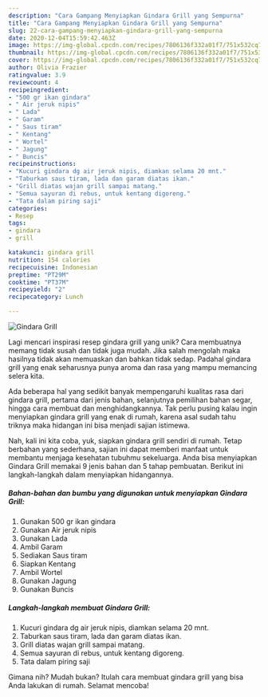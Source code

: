 ```yaml
---
description: "Cara Gampang Menyiapkan Gindara Grill yang Sempurna"
title: "Cara Gampang Menyiapkan Gindara Grill yang Sempurna"
slug: 22-cara-gampang-menyiapkan-gindara-grill-yang-sempurna
date: 2020-12-04T15:59:42.463Z
image: https://img-global.cpcdn.com/recipes/7806136f332a01f7/751x532cq70/gindara-grill-foto-resep-utama.jpg
thumbnail: https://img-global.cpcdn.com/recipes/7806136f332a01f7/751x532cq70/gindara-grill-foto-resep-utama.jpg
cover: https://img-global.cpcdn.com/recipes/7806136f332a01f7/751x532cq70/gindara-grill-foto-resep-utama.jpg
author: Olivia Frazier
ratingvalue: 3.9
reviewcount: 4
recipeingredient:
- "500 gr ikan gindara"
- " Air jeruk nipis"
- " Lada"
- " Garam"
- " Saus tiram"
- " Kentang"
- " Wortel"
- " Jagung"
- " Buncis"
recipeinstructions:
- "Kucuri gindara dg air jeruk nipis, diamkan selama 20 mnt."
- "Taburkan saus tiram, lada dan garam diatas ikan."
- "Grill diatas wajan grill sampai matang."
- "Semua sayuran di rebus, untuk kentang digoreng."
- "Tata dalam piring saji"
categories:
- Resep
tags:
- gindara
- grill

katakunci: gindara grill 
nutrition: 154 calories
recipecuisine: Indonesian
preptime: "PT29M"
cooktime: "PT37M"
recipeyield: "2"
recipecategory: Lunch

---
```



![Gindara Grill](https://img-global.cpcdn.com/recipes/7806136f332a01f7/751x532cq70/gindara-grill-foto-resep-utama.jpg)

Lagi mencari inspirasi resep gindara grill yang unik? Cara membuatnya memang tidak susah dan tidak juga mudah. Jika salah mengolah maka hasilnya tidak akan memuaskan dan bahkan tidak sedap. Padahal gindara grill yang enak seharusnya punya aroma dan rasa yang mampu memancing selera kita.

Ada beberapa hal yang sedikit banyak mempengaruhi kualitas rasa dari gindara grill, pertama dari jenis bahan, selanjutnya pemilihan bahan segar, hingga cara membuat dan menghidangkannya. Tak perlu pusing kalau ingin menyiapkan gindara grill yang enak di rumah, karena asal sudah tahu triknya maka hidangan ini bisa menjadi sajian istimewa.




Nah, kali ini kita coba, yuk, siapkan gindara grill sendiri di rumah. Tetap berbahan yang sederhana, sajian ini dapat memberi manfaat untuk membantu menjaga kesehatan tubuhmu sekeluarga. Anda bisa menyiapkan Gindara Grill memakai 9 jenis bahan dan 5 tahap pembuatan. Berikut ini langkah-langkah dalam menyiapkan hidangannya.

<!--inarticleads1-->

##### Bahan-bahan dan bumbu yang digunakan untuk menyiapkan Gindara Grill:

1. Gunakan 500 gr ikan gindara
1. Gunakan  Air jeruk nipis
1. Gunakan  Lada
1. Ambil  Garam
1. Sediakan  Saus tiram
1. Siapkan  Kentang
1. Ambil  Wortel
1. Gunakan  Jagung
1. Gunakan  Buncis




<!--inarticleads2-->

##### Langkah-langkah membuat Gindara Grill:

1. Kucuri gindara dg air jeruk nipis, diamkan selama 20 mnt.
1. Taburkan saus tiram, lada dan garam diatas ikan.
1. Grill diatas wajan grill sampai matang.
1. Semua sayuran di rebus, untuk kentang digoreng.
1. Tata dalam piring saji




Gimana nih? Mudah bukan? Itulah cara membuat gindara grill yang bisa Anda lakukan di rumah. Selamat mencoba!
